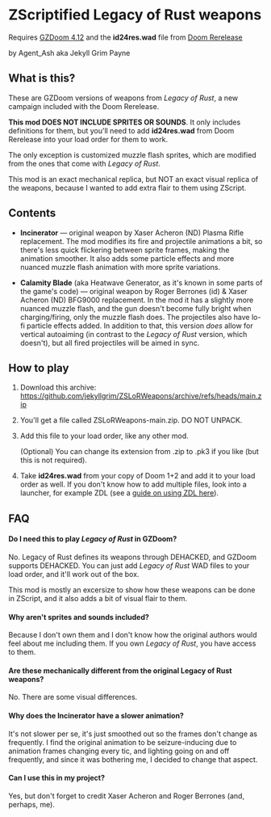 # ZScriptified Legacy of Rust weapons

Requires [GZDoom 4.12](https://github.com/ZDoom/gzdoom/releases) and the **id24res.wad** file from [Doom Rerelease](https://doom.bethesda.net/en-US/doom_doomii)

by Agent_Ash aka Jekyll Grim Payne

## What is this?

These are GZDoom versions of weapons from *Legacy of Rust*, a new campaign included with the Doom Rerelease.

**This mod DOES NOT INCLUDE SPRITES OR SOUNDS**. It only includes definitions for them, but you'll need to add **id24res.wad** from Doom Rerelease into your load order for them to work.

The only exception is customized muzzle flash sprites, which are modified from the ones that come with *Legacy of Rust*.

This mod is an exact mechanical replica, but NOT an exact visual replica of the weapons, because I wanted to add extra flair to them using ZScript.

## Contents

- **Incinerator** — original weapon by Xaser Acheron (ND)
  Plasma Rifle replacement. The mod modifies its fire and projectile animations a bit, so there's less quick flickering between sprite frames, making the animation smoother. It also adds some particle effects and more nuanced muzzle flash animation with more sprite variations.

- **Calamity Blade** (aka Heatwave Generator, as it's known in some parts of the game's code) — original weapon by Roger Berrones (id) & Xaser Acheron (ND)
  BFG9000 replacement. In the mod it has a slightly more nuanced muzzle flash, and the gun doesn't become fully bright when charging/firing, only the muzzle flash does. The projectiles also have lo-fi particle effects added.
  In addition to that, this version *does* allow for vertical autoaiming (in contrast to the *Legacy of Rust* version, which doesn't), but all fired projectiles will be aimed in sync.

## How to play

1. Download this archive: https://github.com/jekyllgrim/ZSLoRWeapons/archive/refs/heads/main.zip

2. You'll get a file called ZSLoRWeapons-main.zip. DO NOT UNPACK.

3. Add this file to your load order, like any other mod.

   (Optional) You can change its extension from .zip to .pk3 if you like (but this is not required).

5. Take **id24res.wad** from your copy of Doom 1+2 and add it to your load order as well. If you don't know how to add multiple files, look into a launcher, for example ZDL (see a [guide on using ZDL here](https://forum.zdoom.org/viewtopic.php?t=76814)).

## FAQ

#### Do I need this to play *Legacy of Rust* in GZDoom?

No. Legacy of Rust defines its weapons through DEHACKED, and GZDoom supports DEHACKED. You can just add *Legacy of Rust* WAD files to your load order, and it'll work out of the box.

This mod is mostly an excersize to show how these weapons can be done in ZScript, and it also adds a bit of visual flair to them.

#### Why aren't sprites and sounds included?

Because I don't own them and I don't know how the original authors would feel about me including them. If you own *Legacy of Rust*, you have access to them.

#### Are these mechanically different from the original Legacy of Rust weapons?

No. There are some visual differences.

#### Why does the Incinerator have a slower animation?

It's not slower per se, it's just smoothed out so the frames don't change as frequently. I find the original animation to be seizure-inducing due to animation frames changing every tic, and lighting going on and off frequently, and since it was bothering me, I decided to change that aspect.

#### Can I use this in my project?

Yes, but don't forget to credit Xaser Acheron and Roger Berrones (and, perhaps, me).
